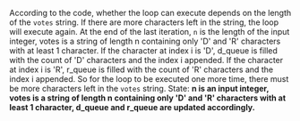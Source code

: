 According to the code, whether the loop can execute depends on the length of the `votes` string. If there are more characters left in the string, the loop will execute again. At the end of the last iteration, `n` is the length of the input integer, votes is a string of length n containing only 'D' and 'R' characters with at least 1 character. If the character at index i is 'D', d_queue is filled with the count of 'D' characters and the index i appended. If the character at index i is 'R', r_queue is filled with the count of 'R' characters and the index i appended. So for the loop to be executed one more time, there must be more characters left in the `votes` string.
State: **n is an input integer, votes is a string of length n containing only 'D' and 'R' characters with at least 1 character, d_queue and r_queue are updated accordingly.**